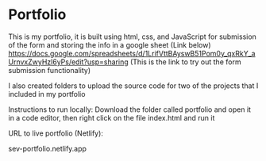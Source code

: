 # Portfolio
This is my portfolio, it is built using html, css, and JavaScript for submission of the form and storing the info in a google sheet (Link below)
https://docs.google.com/spreadsheets/d/1LrifVttBAyswB51Pom0y_qxRkY_aUrnvxZwyHzl6yPs/edit?usp=sharing (This is the link to try out the form submission functionality)

I also created folders to upload the source code for two of the projects that I included in my portfolio

Instructions to run locally:
Download the folder called portfolio and open it in a code editor, then right click on the file index.html and run it

URL to live portfolio (Netlify):

sev-portfolio.netlify.app
